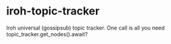 # iroh-topic-tracker
Iroh universal (gossipsub) topic tracker. One call is all you need  topic_tracker.get_nodes().await?
